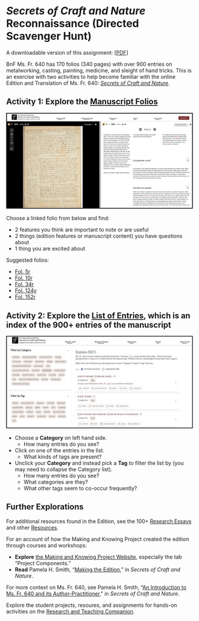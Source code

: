 # *Secrets of Craft and Nature* Reconnaissance (Directed Scavenger Hunt)

A downloadable version of this assignment: [[PDF](/documents/pdf/scavenger-hunt-recon_downloadable_2022.pdf)]

BnF Ms. Fr. 640 has 170 folios (340 pages) with over 900 entries on metalworking, casting, painting, medicine, and sleight of hand tricks. This is an exercise with two activities to help become familiar with the online Edition and Translation of Ms. Fr. 640: [*Secrets of Craft and Nature*](https://edition640.makingandknowing.org).

## Activity 1: Explore the [Manuscript Folios](https://edition640.makingandknowing.org/#/folios)
<a href="https://edition640.makingandknowing.org/#/folios">![Dual-pane display of folio 3r of Ms. Fr. 640](/images/scavenger-hunt-2_3r.JPG?raw=true)</a>

Choose a linked folio from below and find:
- 2 features you think are important to note or are useful
- 2 things (edition features or manuscript content) you have questions about
- 1 thing you are excited about

Suggested folios:
- [Fol. 5r](https://edition640.makingandknowing.org/#/folios/5r/f/5r/tl)
- [Fol. 10r](https://edition640.makingandknowing.org/#/folios/10r/f/10r/tl)
- [Fol. 34r](https://edition640.makingandknowing.org/#/folios/34r/tl) 
- [Fol. 124v](https://edition640.makingandknowing.org/#/folios/124v/f/124v/tl) 
- [Fol. 152r](https://edition640.makingandknowing.org/#/folios/152r/f/152r/tl)


## Activity 2: Explore the [List of Entries](https://edition640.makingandknowing.org/#/entries), which is an index of the 900+ entries of the manuscript
<a href="https://edition640.makingandknowing.org/#/entries">![List of Entries webpage of the Secrets of Craft and Nature](/images/scavenger-hunt-2_listofentries.JPG?raw=true)</a>
- Choose a **Category** on left hand side. 
     - How many entries do you see?
- Click on one of the entries in the list. 
     - What kinds of tags are present?
- Unclick your **Category** and instead pick a **Tag** to filter the list by (you may need to collapse the Category list). 
     - How many entries do you see? 
     - What categories are they?
     - What other tags seem to co-occur frequently?


## Further Explorations

For additional resources found in the Edition, see the 100+ [Research Essays](https://edition640.makingandknowing.org/#/essays) and other [Resources](https://edition640.makingandknowing.org/#/content/resources).

For an account of how the Making and Knowing Project created the edition through courses and workshops:
- **Explore** [the Making and Knowing Project Website](http://www.makingandknowing.org/), especially the tab “Project Components.”
- **Read** Pamela H. Smith, “[Making the Edition](https://edition640.makingandknowing.org/#/essays/ann_329_ie_19),” in *Secrets of Craft and Nature*.

For more context on Ms. Fr. 640, see Pamela H. Smith, “[An Introduction to Ms. Fr. 640 and its Author-Practitioner](https://edition640.makingandknowing.org/#/essays/ann_300_ie_19),” in *Secrets of Craft and Nature*.

Explore the student projects, resoures, and assignments for hands-on activities on the [Research and Teaching Companion](https://teaching640.makingandknowing.org/).
